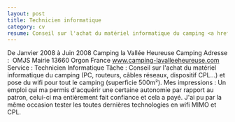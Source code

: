 ```yaml
---
layout: post
title: Technicien informatique
category: cv
resume: Conseil sur l'achat du matériel informatique du camping <a href="http://www.camping-lavalleeheureuse.com" target="_blank">la vallée heureuse</a>(PC, routeurs, câbles réseaux, dispositif CPL...) et pose du wifi pour tout le camping (superficie 500m²).
---
```

De Janvier 2008 à Juin 2008
Camping la Vallée Heureuse
Camping
Adresse : ­ OMJS Mairie­ 13660­ Orgon­ France
www.camping-lavalleeheureuse.com
Service : Technicien Informatique­
Tâche : Conseil sur l'achat du matériel informatique du camping (PC, routeurs, câbles réseaux, dispositif CPL...) et pose du wifi pour tout le camping (superficie 500m²).
Mes impressions : Un emploi qui ma permis d'acquérir une certaine autonomie par rapport au patron, celui-ci ma entièrement fait confiance et cela a payé. J'ai pu par la même occasion tester les toutes dernières technologies en wifi MIMO et CPL.